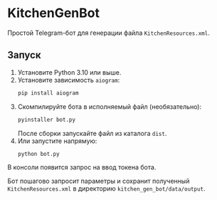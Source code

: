 # KitchenGenBot

Простой Telegram-бот для генерации файла `KitchenResources.xml`.

## Запуск

1. Установите Python 3.10 или выше.
2. Установите зависимость `aiogram`:
   ```bash
   pip install aiogram
   ```
3. Скомпилируйте бота в исполняемый файл (необязательно):
   ```bash
   pyinstaller bot.py
   ```
   После сборки запускайте файл из каталога `dist`.
4. Или запустите напрямую:
   ```bash
   python bot.py
   ```
В консоли появится запрос на ввод токена бота.

Бот пошагово запросит параметры и сохранит полученный `KitchenResources.xml` в директорию `kitchen_gen_bot/data/output`.
